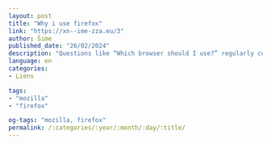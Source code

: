 ```yaml
---
layout: post
title: "Why i use firefox"
link: "https://xn--ime-zza.eu/3"
author: Šime
published_date: "26/02/2024"
description: "Questions like “Which browser should I use?” regularly come up on the r/browsers subreddit. I sometimes respond to these posts, but my quick replies usually only contain one or two points. To be honest, until recently I wasn’t even sure myself why I use Firefox. Of course it’s a pretty good browser, but that doesn’t explain why I’ve stubbornly stayed loyal to Firefox for more than a decade. After giving it a bit more thought, I came up with the following reasons."
language: en
categories:
- Liens

tags:
- "mozilla"
- "firefox"

og-tags: "mozilla, firefox"
permalink: /:categories/:year/:month/:day/:title/
---
```

